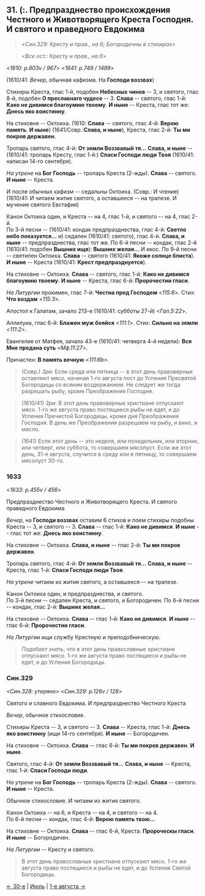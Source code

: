 
## 31. (:. Предпразднество происхождения Честного и Животворящего Креста Господня. И святого и праведного Евдокима

> <*Син.329: Кресту и прав., на 6; Богородичны в стихирах*>

> <*Все ост.: Кресту и прав., на 6*>

<*1610: p.803v / 967*>
<*1641: p.749 / 1499*>

(1610/41: *Вечер*, обычная кафизма. На **Господи воззвах**)

Стихиры Креста, глас 1-й, подобен **Небесных чинов** -- 3, 
и святого, глас 8-й, подобен **О преславнаго чудесе** -- 3. 
**Слава** -- святого, глас 1-й: **Како не дивимся благоумию твоему**.
**И ныне** -- Креста, глас тот же: **Днесь яко воистинну**. 

На стиховне -- Октоиха. (1610: **Слава** -- святого, глас 4-й: **Верою память**. **И ныне**)
(1641/Совр.:**Слава, и ныне**), Креста, глас 2-й: **Ты ми покров державен**. 

Тропарь святого, глас 4-й: **От земли Воззвавый тя...** 
**Слава, и ныне** -- (1610/41: тропарь Кресту, глас 1-й:) **Спаси Господи люди Твоя**
(1610/41: написан 14-го сентября).

*На утрене* на **Бог Господь** -- тропарь Креста (2-жды). 
**Слава** -- святого. 
**И ныне** -- Креста.

И после обычных кафизм -- седальны Октоиха. (Совр.: И чтение)
(1610/41: И читаем житие святого, а оставшееся -- на трапезе. И мучение святого Евстафия)

Канон Октоиха один, и Креста -- на 4, глас 1-й, и святого -- на 4, глас 2-й.    
По 3-й песни -- (1610/41: кондак предпразднества, глас 4-й: **Светло небо показуется...** и) 
седален (1610/41: святого), глас 4-й. **Слава, и ныне** -- предпразднества, глас тот же. 
По 6-й песни -- кондак, глас 2-й (1610/41: подобен **Вышних ищя**): **Вышних желая...** И икос. 
По 9-й песни -- светилен Октоиха. **Слава** -- святого (1610/41: **Якоже солнце блиста**). 
**И ныне** -- Креста (1610/41: **Крест предпразднуется**).  

На стиховне -- Октоиха. 
**Слава** -- святого, глас 1-й: **Како не дивимся благоумию твоему**. 
**И ныне** -- Креста, глас 6-й: **Пророчестии гласи**. 

*На Литургии* прокимен, глас 7-й: **Честна пред Господем** <*115:6*>. 
Стих: **Что воздам** <*115:3*>. 

Апостол к Галатам, зачало 213-е (1610/41: субботы 27-й) <*Гал.5:22*>. 

Аллилуиа, глас 6-й: **Блажен муж бояйся** <*111:1*>. 
Стих: **Сильно на земли** <*111:2*>.

Евангелие от Матфея, зачало 43-е (1610/41: четверга 4-й недели): 
**Вся Мне предана суть** <*Мф.11:27*>.

Причастен: **В память вечную** <*111:6b*>.

> (Совр.) *Зри*: Если среда или пятница -- в этот день правоверные оставляют мясо, начиная 
> 1-го августа пост до Успения Пресвятой Богородицы со всяким воздержанием. Не следует 
> же тогда разрешать рыбу, кроме Преображения Господня.

> (1610/41) *Зри*: В этот день правоверные христиане отпускают мясо.
> 1-го же августа право постящиеся рыбы не едят, и до Успения Пречистой Богородицы, 
> кроме дня Преображения Господня. В день же Преображения разрешаем на рыбу, и вино, и масло.

> (1641) Если этот день -- это неделя, или понедельник, или вторник, или четверг, или суббота, 
> то совершаем мясопуст. Если же этот день, 31-е августа, случится в среду или в пятницу, 
> то совершаем мясопуст 30-го. 

### 1633

<*1633: p.455v / 456*>

Предпразднество Честного и Животворящего Креста. И святого праведного Евдокима

*Вечер*, на **Господи воззвах** оставим 6 стихов и поем стихиры подобны Креста -- 3, 
и святого -- 3. 
**Слава** -- глас 1-й: **Како не дивимся**.
**И ныне** -- глас тот же: **Днесь яко воистинну**.

На стиховне -- Октоиха. 
**Слава, и ныне** -- глас 2-й: **Ты ми покров державен**.

Тропарь святого, глас 4-й: **От земли Воззвавый тя...**
**Слава, и ныне** --  Креста, глас 1-й: **Спаси Господи люди Твоя**.

*На утрене* читаем из жития святого, а оставшееся -- на трапезе.

Канон Октоиха один, и предпразднества, и святого.    
По 3-й песни -- седален Креста, и святого, и Богородичен.
По 6-й песни -- кондак, глас 2-й: **Вышних желая...**

На стиховне -- Октоиха. 
**Слава** -- глас 1-й: **Како не дивимся**.
**И ныне** -- глас 6-й: **Пророчестии гласи**.

*На Литургии* ищи службу Крестную и преподобническую.

> *Подобает знать*, что в этот день православные христиане отпускают мясо.
> 1-го же августа право постящиеся и рыбы не едят, и до Успения Богородицы.

### Син.329

<*Син.328: утеряно*>
<*Син.329: p.126v / 128*>

Святого и славного Евдокима. И предпразднество Честного Креста

*Вечер*, обычное стихословие. 

Стихиры Креста -- 3, и святого -- 3.
**Слава** -- Креста, глас 1-й: **Днесь яко воистинну** (ищи 14-го сентября). 
**И ныне** -- Богородичен.

На стиховне -- Октоиха. 
**Слава** -- глас 6-й: **Ты ми покров державен**.
**И ныне**.

Святого, глас 4-й: **От земли Воззвавый тя...**
**Слава, и ныне** -- Креста, глас 1-й: **Спаси Господи люди**.

*На утрене* на **Бог Господь** -- тропарь Креста (2-жды). 
**Слава** -- святого.
**И ныне** -- Креста.

Обычное стихословие. И читаем из жития святого.

Канон Октоиха -- на 6, и Креста -- на 4, и святого -- на 4.    
По 6-й песни -- кондак, глас 4-й: **Верою память твою...**

На стиховне -- Октоиха. 
**Слава** -- глас 6-й, Креста: **Пророческы гласи**.
**И ныне** -- Богородичен. 

*На Литургии* -- Кресту и святого.

> В этот день православные христиане отпускают мясо.
> 1-го же августа право постящиеся и рыбы не едят, и до Успения Святой Богородицы.

[← 30-е](07_30_SAB.ru.md) | [Июль](README.md#31-й) | [1-е августа →](../08_august/08_01_SAB.ru.md)
